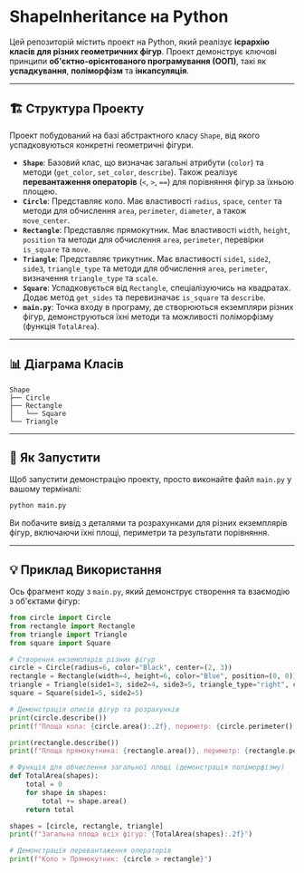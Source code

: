 # ShapeInheritance на Python

Цей репозиторій містить проект на Python, який реалізує **ієрархію класів для різних геометричних фігур**. Проект демонструє ключові принципи **об'єктно-орієнтованого програмування (ООП)**, такі як **успадкування**, **поліморфізм** та **інкапсуляція**.

-----

## 🏗️ Структура Проекту

Проект побудований на базі абстрактного класу `Shape`, від якого успадковуються конкретні геометричні фігури.

  * **`Shape`**: Базовий клас, що визначає загальні атрибути (`color`) та методи (`get_color`, `set_color`, `describe`). Також реалізує **перевантаження операторів** (`<`, `>`, `==`) для порівняння фігур за їхньою площею.
  * **`Circle`**: Представляє коло. Має властивості `radius`, `space`, `center` та методи для обчислення `area`, `perimeter`, `diameter`, а також `move_center`.
  * **`Rectangle`**: Представляє прямокутник. Має властивості `width`, `height`, `position` та методи для обчислення `area`, `perimeter`, перевірки `is_square` та `move`.
  * **`Triangle`**: Представляє трикутник. Має властивості `side1`, `side2`, `side3`, `triangle_type` та методи для обчислення `area`, `perimeter`, визначення `triangle_type` та `scale`.
  * **`Square`**: Успадковується від `Rectangle`, спеціалізуючись на квадратах. Додає метод `get_sides` та перевизначає `is_square` та `describe`.
  * **`main.py`**: Точка входу в програму, де створюються екземпляри різних фігур, демонструються їхні методи та можливості поліморфізму (функція `TotalArea`).

-----

## 📊 Діаграма Класів

```
Shape
├── Circle
├── Rectangle
│   └── Square
└── Triangle
```

-----

## 🚀 Як Запустити

Щоб запустити демонстрацію проекту, просто виконайте файл `main.py` у вашому терміналі:

```bash
python main.py
```

Ви побачите вивід з деталями та розрахунками для різних екземплярів фігур, включаючи їхні площі, периметри та результати порівняння.

-----

## 💡 Приклад Використання

Ось фрагмент коду з `main.py`, який демонструє створення та взаємодію з об'єктами фігур:

```python
from circle import Circle
from rectangle import Rectangle
from triangle import Triangle
from square import Square

# Створення екземплярів різних фігур
circle = Circle(radius=6, color="Black", center=(2, 3))
rectangle = Rectangle(width=4, height=6, color="Blue", position=(0, 0))
triangle = Triangle(side1=3, side2=4, side3=5, triangle_type="right", color="Green")
square = Square(side1=5, side2=5)

# Демонстрація описів фігур та розрахунків
print(circle.describe())
print(f"Площа кола: {circle.area():.2f}, периметр: {circle.perimeter():.2f}, діаметр: {circle.diameter()}\n")

print(rectangle.describe())
print(f"Площа прямокутника: {rectangle.area()}, периметр: {rectangle.perimeter()}, чи квадрат: {rectangle.is_square()}\n")

# Функція для обчислення загальної площі (демонстрація поліморфізму)
def TotalArea(shapes):
    total = 0
    for shape in shapes:
        total += shape.area()
    return total

shapes = [circle, rectangle, triangle]
print(f"Загальна площа всіх фігур: {TotalArea(shapes):.2f}")

# Демонстрація перевантаження операторів
print(f"Коло > Прямокутник: {circle > rectangle}")
```
